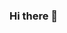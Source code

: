 ### Hi there 👋

<!--
**jho2301/jho2301** is a ✨ _special_ ✨ repository because its `README.md` (this file) appears on your GitHub profile.

Here are some ideas to get you started:

- 🔭 I’m currently working on ...
- 🌱 I’m currently learning ...
- 👯 I’m looking to collaborate on ...
- 🤔 I’m looking for help with ...
- 💬 Ask me about ...
- 📫 How to reach me: ...
- 😄 Pronouns: ...
- ⚡ Fun fact: ...
-->
<!-- - 광운대학교 미디어영상학부 / 컴퓨터소프트웨어학부 전공
 - 42Seoul에서 공부 중 (`2020.02` ~ )
- 1일 1알고리즘! (`20.07.31` ~ )
- Typescript, Node.js, React, Express에 관심을 갖고 있습니다
- [개발 블로그](https://onwah.tistory.com/)
-->
